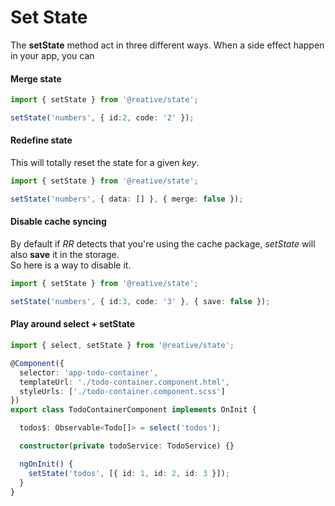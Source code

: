 # Set State

The **setState** method act in three different ways. When a side effect happen in your app, you can

#### Merge state

```typescript
import { setState } from '@reative/state';

setState('numbers', { id:2, code: '2' });
```

#### Redefine state

This will totally reset the state for a given _key_.

```typescript
import { setState } from '@reative/state';

setState('numbers', { data: [] }, { merge: false });
```

#### Disable cache syncing

By default if _RR_ detects that you're using the cache package, _setState_ will also **save** it in the storage.  
So here is a way to disable it.

```typescript
import { setState } from '@reative/state';

setState('numbers', { id:3, code: '3' }, { save: false });
```

#### Play around select + setState

```typescript
import { select, setState } from '@reative/state';

@Component({
  selector: 'app-todo-container',
  templateUrl: './todo-container.component.html',
  styleUrls: ['./todo-container.component.scss']
})
export class TodoContainerComponent implements OnInit {

  todos$: Observable<Todo[]> = select('todos');

  constructor(private todoService: TodoService) {}

  ngOnInit() {
    setState('todos', [{ id: 1, id: 2, id: 3 }]);
  }
}
```

